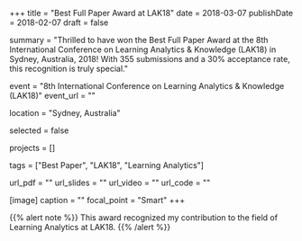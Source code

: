 +++
title = "Best Full Paper Award at LAK18"
date = 2018-03-07
publishDate = 2018-02-07
draft = false

summary = "Thrilled to have won the Best Full Paper Award at the 8th International Conference on Learning Analytics & Knowledge (LAK18) in Sydney, Australia, 2018! With 355 submissions and a 30% acceptance rate, this recognition is truly special."

event = "8th International Conference on Learning Analytics & Knowledge (LAK18)"
event_url = ""

location = "Sydney, Australia"

selected = false

projects = []

tags = ["Best Paper", "LAK18", "Learning Analytics"]

url_pdf = ""
url_slides = ""
url_video = ""
url_code = ""

[image]
  caption = ""
  focal_point = "Smart"
+++

{{% alert note %}}
This award recognized my contribution to the field of Learning Analytics at LAK18.
{{% /alert %}}
